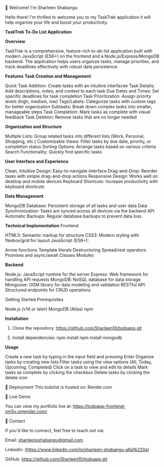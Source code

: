 👋 Welcome! I'm Sharleen Shabangu

Hello there! I'm thrilled to welcome you to my TaskTrek application it will help organize your life and boost your productivity. 

**TaskTrek To-Do List Application**

**Overview**

TaskTrek is a comprehensive, feature-rich to-do list application built with modern JavaScript (ES6+) on the frontend and a Node.js/Express/MongoDB backend. The application helps users organize tasks, manage priorities, and track deadlines effectively with robust data persistence.

**Features**
**Task Creation and Management**

Quick Task Addition: Create tasks with an intuitive interfacee
Task Details: Add descriptions, notes, and context to each task
Due Dates and Times: Set specific deadlines for task completion
Task Prioritization: Assign priority levels (high, medium, low)
Tags/Labels: Categorize tasks with custom tags for better organization
Subtasks: Break down complex tasks into smaller, manageable steps
Task Completion: Mark tasks as complete with visual feedback
Task Deletion: Remove tasks that are no longer needed

**Organization and Structure**

Multiple Lists: Group related tasks into different lists (Work, Personal, Shopping, etc.)
Customizable Views: Filter tasks by due date, priority, or completion status
Sorting Options: Arrange tasks based on various criteria
Search Functionality: Quickly find specific tasks

**User Interface and Experience**

Clean, Intuitive Design: Easy-to-navigate interface
Drag-and-Drop: Reorder tasks with simple drag-and-drop actions
Responsive Design: Works well on desktop and mobile devices
Keyboard Shortcuts: Increase productivity with keyboard shortcuts

**Data Management**

MongoDB Database: Persistent storage of all tasks and user data
Data Synchronization: Tasks are synced across all devices via the backend API
Automatic Backups: Regular database backups to prevent data loss

**Technical Implementation**
Frontend

HTML5: Semantic markup for structure
CSS3: Modern styling with flexbox/grid for layout
JavaScript (ES6+):

Arrow functions
Template literals
Destructuring
Spread/rest operators
Promises and async/await
Classes
Modules

**Backend**

Node.js: JavaScript runtime for the server
Express: Web framework for handling API requests
MongoDB: NoSQL database for data storage
Mongoose: ODM library for data modeling and validation
RESTful API: Structured endpoints for CRUD operations

Getting Started
Prerequisites

Node.js (v14 or later)
MongoDB (Atlas)
npm 

**Installation**

1. Clone the repository: https://github.com/Sharleen10/todoapp.git

2. Install dependencies:
   npm install
   npm install mongodb


**Usage**

Create a new task by typing in the input field and pressing Enter
Organize tasks by creating new lists
Filter tasks using the view options (All, Today, Upcoming, Completed)
Click on a task to view and edit its details
Mark tasks as complete by clicking the checkbox
Delete tasks by clicking the delete icon


🚀 Deployment This todolist is hosted on: Render.com

🚀 Live Demo

You can view my portfolio live at: https://todoapp-frontend-nm5y.onrender.com/

📧 Contact

If you'd like to connect, feel free to reach out via:

Email: sharleensshabangu@gmail.com

LinkedIn: (https://www.linkedin.com/in/sharleen-shabangu-a6a1b220a)

GitHub: https://github.com/Sharleen10/todoapp.git


